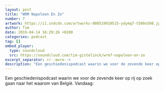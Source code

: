```yaml
---
layout: post
title: "WRM Napoleon En Zo"
number: 7
artwork: https://i1.sndcdn.com/artworks-000519910515-ydymq7-t500x500.jpg
author: Tim
date: 2019-04-14 16:29:26 +0200
categories: podcast
tag: []
embed_player:
  type: soundcloud
  src: https://soundcloud.com/tim-gistelinck/wrm7-napoleon-en-zo
excerpt_separator: <!--more-->
description: "Een geschiedenispodcast waarin we voor de zevende keer op rij op zoek gaan naar het waarom van België."
---
```

Een geschiedenispodcast waarin we voor de zevende keer op rij op zoek gaan naar het waarom van België. Vandaag: